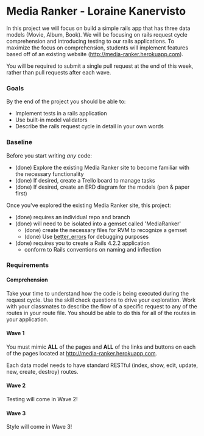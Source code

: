 # Media Ranker - Loraine Kanervisto

In this project we will focus on build a simple rails app that has three data models (Movie, Album, Book). We will be focusing on rails request cycle comprehension and introducing testing to our rails applications. To maximize the focus on comprehension, students will implement features based off of an existing website (http://media-ranker.herokuapp.com).

You will be required to submit a single pull request at the end of this week, rather than pull requests after each wave.

### Goals

By the end of the project you should be able to:

- Implement tests in a rails application
- Use built-in model validators
- Describe the rails request cycle in detail in your own words

### Baseline
Before you start writing _any_ code:

- (done) Explore the existing Media Ranker site to become familiar with the necessary functionality
- (done) If desired, create a Trello board to manage tasks
- (done) If desired, create an ERD diagram for the models (pen & paper first)

Once you've explored the existing Media Ranker site, this project:

- (done) requires an individual repo and branch
- (done) will need to be isolated into a gemset called 'MediaRanker'
  - (done) create the necessary files for RVM to recognize a gemset
  - (done) Use [better_errors](https://github.com/charliesome/better_errors) for debugging purposes
- (done) requires you to create a Rails 4.2.2 application
  - conform to Rails conventions on naming and inflection

### Requirements

#### Comprehension

Take your time to understand how the code is being executed during the request cycle. Use the skill check questions to drive your exploration. Work with your classmates to describe the flow of a specific request to any of the routes in your route file. You should be able to do this for all of the routes in your application.

#### Wave 1

You must mimic **ALL** of the pages and **ALL** of the links and buttons on each of the pages located at http://media-ranker.herokuapp.com.

Each data model needs to have standard RESTful (index, show, edit, update, new, create, destroy) routes.

#### Wave 2

Testing will come in Wave 2!

#### Wave 3

Style will come in Wave 3!

<!--
- [Tuesday] requires one preliminary passing RSpec test that confirms that your web application can render the root route
  - the `spec` folder should be created at the top-level of the application
-->

